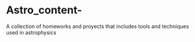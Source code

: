 # Astro_content-
A collection of homeworks and proyects that includes tools and techniques used in astrophysics  
